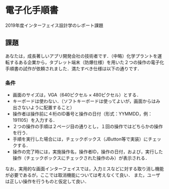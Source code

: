 # 電子化手順書

2019年度インターフェイス設計学のレポート課題

## 課題

あなたは，成長著しいアプリ開発会社の技術者です．（中略）化学プラントを運転するある企業から，タブレット端末（防爆仕様）を用いた２つの操作の電子化手順書の試作が依頼されました．満たすべき仕様は以下の通りです．

### 条件

- 画面のサイズは，VGA（640ピクセル × 480ピクセル）とする．
- キーボードは使わない．（ソフトキーボードは使ってよいが，画面からはみ出さないように配置すること）
- 操作者は操作前に４桁のID番号と操作の日付（形式：YYMMDD，例：191105）を入力する．
- ２つの操作の手順は２ページ目の通りとし，１回の操作ではどちらかの操作を行う．
- 手順を実行した場合には，チェックボックス（JButton等で実装）にチェックする．
- 操作の完了時には，実施操作名，操作者ID，操作の日付，および，実行した操作（チェックボックスにチェックされた操作のみ）が表示される．

なお，実用的な画面インターフェイスでは，入力ミスなどに対する取り消し機能が必要であるが，ここでは取消機能については考えなくて良い．
また，ユーザは正しい操作を行うものと仮定して良い．
